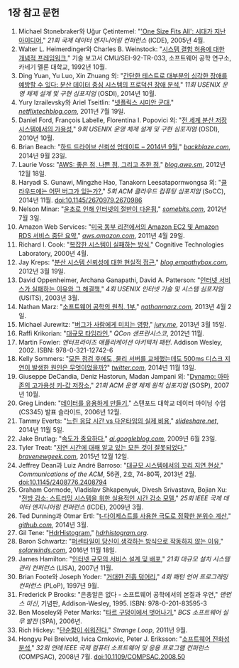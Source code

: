 ## 1장 참고 문헌

1. Michael Stonebraker와 Uğur Çetintemel: "['One Size Fits All': 시대가 지난 아이디어](https://cs.brown.edu/~ugur/fits_all.pdf)," *21회 국제 데이터 엔지니어링 컨퍼런스* (ICDE), 2005년 4월.
2. Walter L. Heimerdinger와 Charles B. Weinstock: "[시스템 결함 허용에 대한 개념적 프레임워크](https://resources.sei.cmu.edu/asset_files/TechnicalReport/1992_005_001_16112.pdf)," 기술 보고서 CMU/SEI-92-TR-033, 소프트웨어 공학 연구소, 카네기 멜론 대학교, 1992년 10월.
3. Ding Yuan, Yu Luo, Xin Zhuang 외: "[간단한 테스트로 대부분의 심각한 장애를 예방할 수 있다: 분산 데이터 중심 시스템의 프로덕션 장애 분석](https://www.usenix.org/system/files/conference/osdi14/osdi14-paper-yuan.pdf)," *11회 USENIX 운영 체제 설계 및 구현 심포지엄* (OSDI), 2014년 10월.
4. Yury Izrailevsky와 Ariel Tseitlin: "[넷플릭스 시미안 군대](https://netflixtechblog.com/the-netflix-simian-army-16e57fbab116)," [*netflixtechblog.com*](http://netflixtechblog.com/), 2011년 7월 19일.
5. Daniel Ford, François Labelle, Florentina I. Popovici 외: "[전 세계 분산 저장 시스템에서의 가용성](http://research.google.com/pubs/archive/36737.pdf),"
*9회 USENIX 운영 체제 설계 및 구현 심포지엄* (OSDI), 2010년 10월.
6. Brian Beach: "[하드 드라이브 신뢰성 업데이트 – 2014년 9월](https://www.backblaze.com/blog/hard-drive-reliability-update-september-2014/)," [*backblaze.com*](http://backblaze.com/), 2014년 9월 23일.
7. Laurie Voss: "[AWS: 좋은 점, 나쁜 점, 그리고 추한 점](https://web.archive.org/web/20160429075023/http://blog.awe.sm/2012/12/18/aws-the-good-the-bad-and-the-ugly/)," [*blog.awe.sm*](http://blog.awe.sm/), 2012년 12월 18일.
8. Haryadi S. Gunawi, Mingzhe Hao, Tanakorn Leesatapornwongsa 외: "[클라우드에는 어떤 버그가 있는가?](http://ucare.cs.uchicago.edu/pdf/socc14-cbs.pdf)," *5회 ACM 클라우드 컴퓨팅 심포지엄* (SoCC), 2014년 11월.
[doi:10.1145/2670979.2670986](http://dx.doi.org/10.1145/2670979.2670986)
9. Nelson Minar: "[윤초로 인해 인터넷의 절반이 다운됨](http://www.somebits.com/weblog/tech/bad/leap-second-2012.html)," [*somebits.com*](http://somebits.com/), 2012년 7월 3일.
10. Amazon Web Services: "[미국 동부 리전에서의 Amazon EC2 및 Amazon RDS 서비스 중단 요약](http://aws.amazon.com/message/65648/)," [*aws.amazon.com*](http://aws.amazon.com/), 2011년 4월 29일.
11. Richard I. Cook: "[복잡한 시스템이 실패하는 방식](https://www.adaptivecapacitylabs.com/HowComplexSystemsFail.pdf)," Cognitive Technologies Laboratory, 2000년 4월.
12. Jay Kreps: "[분산 시스템 신뢰성에 대한 현실적 접근](http://blog.empathybox.com/post/19574936361/getting-real-about-distributed-system-reliability)," [*blog.empathybox.com*](http://blog.empathybox.com/), 2012년 3월 19일.
13. David Oppenheimer, Archana Ganapathi, David A. Patterson: "[인터넷 서비스가 실패하는 이유와 그 해결책](http://static.usenix.org/legacy/events/usits03/tech/full_papers/oppenheimer/oppenheimer.pdf)," *4회 USENIX 인터넷 기술 및 시스템 심포지엄* (USITS), 2003년 3월.
14. Nathan Marz: "[소프트웨어 공학의 원칙, 1부](http://nathanmarz.com/blog/principles-of-software-engineering-part-1.html)," [*nathanmarz.com*](http://nathanmarz.com/), 2013년 4월 2일.
15. Michael Jurewitz: "[버그가 사람에게 미치는 영향](http://jury.me/blog/2013/3/14/the-human-impact-of-bugs)," [*jury.me*](http://jury.me/), 2013년 3월 15일.
16. Raffi Krikorian: "[대규모 타임라인](http://www.infoq.com/presentations/Twitter-Timeline-Scalability)," *QCon 샌프란시스코*, 2012년 11월.
17. Martin Fowler: *엔터프라이즈 애플리케이션 아키텍처 패턴*. Addison Wesley, 2002.
ISBN: 978-0-321-12742-6
18. Kelly Sommers: "[모든 점검 후에도, 물리 서버를 교체했는데도 500ms 디스크 지연이 발생한 원인은 무엇이었을까?](https://twitter.com/kellabyte/status/532930540777635840)" [*twitter.com*](http://twitter.com/), 2014년 11월 13일.
19. Giuseppe DeCandia, Deniz Hastorun, Madan Jampani 외: "[Dynamo: 아마존의 고가용성 키-값 저장소](http://www.allthingsdistributed.com/files/amazon-dynamo-sosp2007.pdf)," *21회 ACM 운영 체제 원칙 심포지엄* (SOSP), 2007년 10월.
20. Greg Linden: "[데이터를 유용하게 만들기](http://glinden.blogspot.co.uk/2006/12/slides-from-my-talk-at-stanford.html)," 스탠포드 대학교 데이터 마이닝 수업(CS345) 발표 슬라이드, 2006년 12월.
21. Tammy Everts: "[느린 응답 시간 vs 다운타임의 실제 비용](https://www.slideshare.net/Radware/radware-cmg2014-tammyevertsslowtimevsdowntime)," [*slideshare.net*](http://slideshare.net/), 2014년 11월 5일.
22. Jake Brutlag: "[속도가 중요하다](https://ai.googleblog.com/2009/06/speed-matters.html)," [*ai.googleblog.com*](http://ai.googleblog.com/), 2009년 6월 23일.
23. Tyler Treat: "[지연 시간에 대해 알고 있는 모든 것이 잘못되었다](http://bravenewgeek.com/everything-you-know-about-latency-is-wrong/)," [*bravenewgeek.com*](http://bravenewgeek.com/), 2015년 12월 12일.
24. Jeffrey Dean과 Luiz André Barroso: "[대규모 시스템에서의 꼬리 지연 현상](http://cacm.acm.org/magazines/2013/2/160173-the-tail-at-scale/fulltext),"
*Communications of the ACM*, 56권, 2호, 74-80쪽, 2013년 2월. [doi:10.1145/2408776.2408794](http://dx.doi.org/10.1145/2408776.2408794)
25. Graham Cormode, Vladislav Shkapenyuk, Divesh Srivastava, Bojian Xu: "[전방 감소: 스트리밍 시스템을 위한 실용적인 시간 감소 모델](http://dimacs.rutgers.edu/~graham/pubs/papers/fwddecay.pdf)," *25회 IEEE 국제 데이터 엔지니어링 컨퍼런스* (ICDE), 2009년 3월.
26. Ted Dunning과 Otmar Ertl: "[t-다이제스트를 사용한 극도로 정확한 분위수 계산](https://github.com/tdunning/t-digest)," [*github.com*](http://github.com/), 2014년 3월.
27. Gil Tene: "[HdrHistogram](http://www.hdrhistogram.org/)," [*hdrhistogram.org*](http://hdrhistogram.org/).
28. Baron Schwartz: "[퍼센타일이 당신이 생각하는 방식으로 작동하지 않는 이유](https://orangematter.solarwinds.com/2016/11/18/why-percentiles-dont-work-the-way-you-think/)," [*solarwinds.com*](http://solarwinds.com/), 2016년 11월 18일.
29. James Hamilton: "[인터넷 규모의 서비스 설계 및 배포](https://www.usenix.org/legacy/events/lisa07/tech/full_papers/hamilton/hamilton.pdf)," *21회 대규모 설치 시스템 관리 컨퍼런스* (LISA), 2007년 11월.
30. Brian Foote와 Joseph Yoder: "[거대한 진흙 덩어리](http://www.laputan.org/pub/foote/mud.pdf),"  *4회 패턴 언어 프로그래밍 컨퍼런스* (PLoP), 1997년 9월.
31. Frederick P Brooks: "은총알은 없다 - 소프트웨어 공학에서의 본질과  우연," *맨먼스 미신*, 기념판,
Addison-Wesley, 1995. ISBN: 978-0-201-83595-3
32. Ben Moseley와 Peter Marks: "[타르 구덩이에서 벗어나기](https://curtclifton.net/papers/MoseleyMarks06a.pdf)," *BCS 소프트웨어 실무 발전* (SPA), 2006년.
33. Rich Hickey: "[단순함이 쉬워진다](http://www.infoq.com/presentations/Simple-Made-Easy)," *Strange Loop*, 2011년 9월.
34. Hongyu Pei Breivold, Ivica Crnkovic, Peter J. Eriksson: "[소프트웨어 진화성 분석](http://www.es.mdh.se/pdf_publications/1251.pdf),"
*32회 연례 IEEE 국제 컴퓨터 소프트웨어 및 응용 프로그램 컨퍼런스* (COMPSAC), 2008년 7월.
[doi:10.1109/COMPSAC.2008.50](http://dx.doi.org/10.1109/COMPSAC.2008.50)

